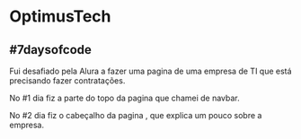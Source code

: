<h1>OptimusTech</h1>

<h2>#7daysofcode</h2>

Fui desafiado pela Alura a fazer uma pagina de uma empresa de TI que está precisando fazer contratações.

No #1 dia fiz a parte do topo da pagina que chamei de navbar.

No #2 dia fiz o cabeçalho da pagina , que explica um pouco sobre a empresa.
